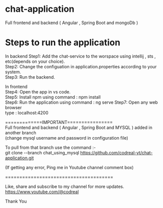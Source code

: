 # chat-application
Full frontend and backend ( Angular , Spring Boot and mongoDb )

Steps to run the application
=============================
In backend
Step1: Add the chat-service to the worspace using intellij , sts , etc(depends on your choice).   
Step2: Change the configuation in application.properties according to your system.             
Step3: Run the backend.                                                         
                                                                              
In frontend                                                                    
Step4: Open the app in vs code.                                                        
Step5: Install npm using command : npm install                                                                                 
Step6: Run the application using command : ng serve
Step7: Open any web browser                                                                                                                                       
   type : localhost:4200

=============IMPORTANT================                                                                                                    
Full frontend and backend ( Angular , Spring Boot and MYSQL ) added in another branch                                                                    
(change mysql username and password in configuration file)                                                                                    
                                                                                                                                     
To pull from that branch use the command :-                                                                                                                   
git clone --branch chat_using_mysql https://github.com/codreal-yt/chat-application.git                                                                     
                                                                                                                                                  
(If getting any error, Ping me in Youtube channel comment box)                                                                                             

======================================

Like, share and subscribe to my channel for more updates.                                    
https://www.youtube.com/@codreal       
                                                                                             
Thank You
